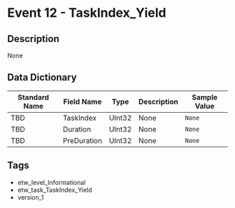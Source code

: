 # Event 12 - TaskIndex_Yield

## Description
None

## Data Dictionary
|Standard Name|Field Name|Type|Description|Sample Value|
|---|---|---|---|---|
|TBD|TaskIndex|UInt32|None|`None`|
|TBD|Duration|UInt32|None|`None`|
|TBD|PreDuration|UInt32|None|`None`|

## Tags
* etw_level_Informational
* etw_task_TaskIndex_Yield
* version_1